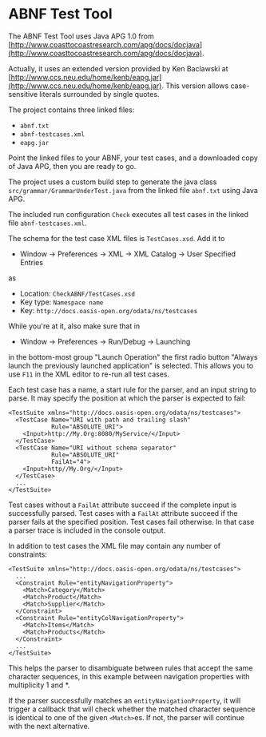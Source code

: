 # ABNF Test Tool #

The ABNF Test Tool uses Java APG 1.0 from [http://www.coasttocoastresearch.com/apg/docs/docjava](http://www.coasttocoastresearch.com/apg/docs/docjava).

Actually, it uses an extended version provided by Ken Baclawski at [http://www.ccs.neu.edu/home/kenb/eapg.jar](http://www.ccs.neu.edu/home/kenb/eapg.jar). This version allows case-sensitive literals surrounded by single quotes.

The project contains three linked files:

- `abnf.txt`
- `abnf-testcases.xml`
- `eapg.jar`

Point the linked files to your ABNF, your test cases, and a downloaded copy of Java APG, then you are ready to go.

The project uses a custom build step to generate the java class
`src/grammar/GrammarUnderTest.java` from the linked file `abnf.txt` using Java APG. 

The included run configuration `Check` executes all test cases in the linked file `abnf-testcases.xml`.

The schema for the test case XML files is `TestCases.xsd`. Add it to

- Window -> Preferences -> XML -> XML Catalog -> User Specified Entries
     
as

- Location: `CheckABNF/TestCases.xsd`
- Key type: `Namespace name`
- Key:      `http://docs.oasis-open.org/odata/ns/testcases`
 
While you're at it, also make sure that in

- Window -> Preferences -> Run/Debug -> Launching

in the bottom-most group "Launch Operation" the first radio button 
"Always launch the previously launched application" is selected. 
This allows you to use `F11` in the XML editor to re-run all test cases.
 
Each test case has a name, a start rule for the parser, and an input string to 
parse. It may specify the position at which the parser is expected to fail:

    <TestSuite xmlns="http://docs.oasis-open.org/odata/ns/testcases">
      <TestCase Name="URI with path and trailing slash" 
                Rule="ABSOLUTE_URI">
        <Input>http://My.Org:8080/MyService/</Input>
      </TestCase>
      <TestCase Name="URI without schema separator" 
                Rule="ABSOLUTE_URI" 
                FailAt="4">
        <Input>http//My.Org/</Input>
      </TestCase>
      ...
    </TestSuite>
    
Test cases without a `FailAt` attribute succeed if the complete input is successfully parsed. Test cases with a `FailAt` attribute succeed if the parser fails at the specified position. Test cases fail otherwise. In that case a parser trace is included in the console output.

In addition to test cases the XML file may contain any number of constraints:

    <TestSuite xmlns="http://docs.oasis-open.org/odata/ns/testcases">
      ...
      <Constraint Rule="entityNavigationProperty">
        <Match>Category</Match>
        <Match>Product</Match>
        <Match>Supplier</Match>
      </Constraint>
      <Constraint Rule="entityColNavigationProperty">
        <Match>Items</Match>
        <Match>Products</Match>
      </Constraint>
      ...
    </TestSuite>
   
This helps the parser to disambiguate between rules that accept the same character sequences, in this example between navigation properties with multiplicity 1 and *.

If the parser successfully matches an `entityNavigationProperty`, it will trigger a callback that will check whether the matched character sequence is identical to one of the given `<Match>`es. If not, the parser will continue with the next alternative.